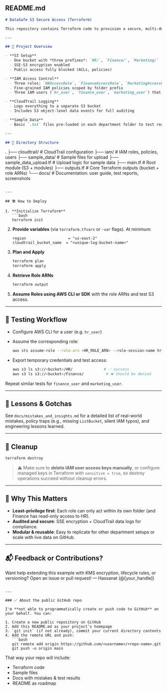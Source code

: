 ## README.md

```markdown
# DataSafe S3 Secure Access (Terraform)

This repository contains Terraform code to provision a secure, multi-department S3 file storage system using IAM roles, policies, and CloudTrail logging. It's built for a fictitious company (**DataSafe Solutions**) to demonstrate least-privilege access controls using AWS best practices.

---

## 🚀 Project Overview

- **S3 Setup**  
  - One bucket with *three prefixes*: `HR/`, `Finance/`, `Marketing/`  
  - SSE-S3 encryption enabled  
  - Public access fully blocked (ACLs, policies)

- **IAM Access Control**  
  - Three roles: `HRAccessRole`, `FinanceAccessRole`, `MarketingAccessRole`  
  - Fine-grained IAM policies scoped by folder prefix  
  - Three IAM users (`hr_user`, `finance_user`, `marketing_user`) that can only assume their respective roles

- **CloudTrail Logging**  
  - Logs everything to a separate S3 bucket  
  - Includes S3 object-level data events for full auditing

- **Sample Data**  
  - Basic `.txt` files pre-loaded in each department folder to test read/write access

---

## 📁 Directory Structure

```

.
├── cloudtrail/             # CloudTrail configuration
├── iam/                    # IAM roles, policies, users
├── sample\_data/            # Sample files for upload
├── sample\_data\_upload.tf   # Upload logic for sample data
├── main.tf                 # Root module (S3 + modules)
├── outputs.tf              # Core Terraform outputs (bucket + role ARNs)
└── docs/                   # Documentation: user guide, test reports, screenshots

````

---

## 🛠️ How to Deploy

1. **Initialize Terraform**  
   ```bash
   terraform init
````

2. **Provide variables** (via `terraform.tfvars` or `-var` flags). At minimum:

   ```hcl
   region                   = "us-east-2"
   cloudtrail_bucket_name  = "<unique-log-bucket-name>"
   ```

3. **Plan and Apply**

   ```bash
   terraform plan
   terraform apply
   ```

4. **Retrieve Role ARNs**

   ```bash
   terraform output
   ```

5. **Assume Roles using AWS CLI or SDK** with the role ARNs and test S3 access.

---

## 🧪 Testing Workflow

* Configure AWS CLI for a user (e.g. `hr_user`)
* Assume the corresponding role:

  ```bash
  aws sts assume-role --role-arn <HR_ROLE_ARN> --role-session-name hr_test
  ```
* Export temporary credentials and test access:

  ```bash
  aws s3 ls s3://<bucket>/HR/              # ✅ success
  aws s3 ls s3://<bucket>/Finance/          # ❌ should be denied
  ```

Repeat similar tests for `finance_user` and `marketing_user`.

---

## 🧠 Lessons & Gotchas

See `docs/mistakes_and_insights.md` for a detailed list of real-world mistakes, policy traps (e.g., missing `ListBucket`, silent IAM typos), and engineering lessons learned.

---

## 🧾 Cleanup

```bash
terraform destroy
```

> ⚠️ Make sure to **delete IAM user access keys manually**, or configure managed keys in Terraform with `sensitive = true`, so destroy operations succeed without cleanup errors.

---

## 🌟 Why This Matters

* **Least-privilege first**: Each role can only act within its own folder (and Finance has read-only access to HR).
* **Audited and secure**: SSE encryption + CloudTrail data logs for compliance.
* **Modular & reusable**: Easy to replicate for other department setups or scale with live data on GitHub.

---

## 📬 Feedback or Contributions?

Want help extending this example with KMS encryption, lifecycle rules, or versioning? Open an issue or pull request!
— Hassanat (@\[your\_handle])

````

---

### ✅ About the public GitHub repo

I'm **not able to programmatically create or push code to GitHub** on your behalf. You can:

1. Create a new public repository on GitHub
2. Add this README.md as your project’s homepage
3. `git init` (if not already), commit your current directory contents
4. Add the remote URL and push:
   ```bash
   git remote add origin https://github.com/<username>/<repo-name>.git
   git push -u origin main
````

That way your repo will include:

* Terraform code
* Sample files
* Docs with mistakes & test results
* README as roadmap